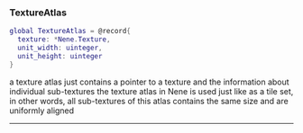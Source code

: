 ### TextureAtlas

```lua
global TextureAtlas = @record{
  texture: *Nene.Texture,
  unit_width: uinteger,
  unit_height: uinteger
}
```

a texture atlas just contains a pointer to a texture
and the information about individual sub-textures
the texture atlas in Nene is used just like
as a tile set, in other words, all sub-textures of this
atlas contains the same size and are uniformly aligned

---
